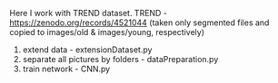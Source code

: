 Here I work with TREND dataset. TREND - https://zenodo.org/records/4521044 (taken only segmented files and copied to images/old & images/young, respectively)
  1. extend data - extensionDataset.py
  2. separate all pictures by folders - dataPreparation.py
  3. train network - CNN.py
